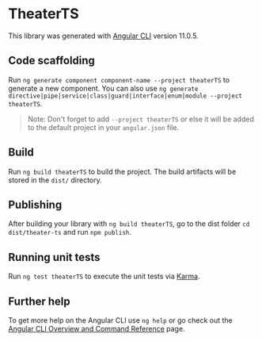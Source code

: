 # TheaterTS

This library was generated with [Angular CLI](https://github.com/angular/angular-cli) version 11.0.5.

## Code scaffolding

Run `ng generate component component-name --project theaterTS` to generate a new component. You can also use `ng generate directive|pipe|service|class|guard|interface|enum|module --project theaterTS`.
> Note: Don't forget to add `--project theaterTS` or else it will be added to the default project in your `angular.json` file. 

## Build

Run `ng build theaterTS` to build the project. The build artifacts will be stored in the `dist/` directory.

## Publishing

After building your library with `ng build theaterTS`, go to the dist folder `cd dist/theater-ts` and run `npm publish`.

## Running unit tests

Run `ng test theaterTS` to execute the unit tests via [Karma](https://karma-runner.github.io).

## Further help

To get more help on the Angular CLI use `ng help` or go check out the [Angular CLI Overview and Command Reference](https://angular.io/cli) page.
